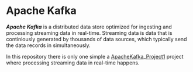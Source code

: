 # Apache Kafka
***Apache Kafka*** is a distributed data store optimized for ingesting and processing streaming data in real-time.
Streaming data is data that is continiously generated by thousands of data sources, which typically send the data records in simultaneously.

In this repository there is only one simple a [ApacheKafka_Project1](https://github.com/Longwinter93/ApacheKafka_Projects/tree/main/ApacheKafka_Project1) project where processing streaming data in real-time happens.
